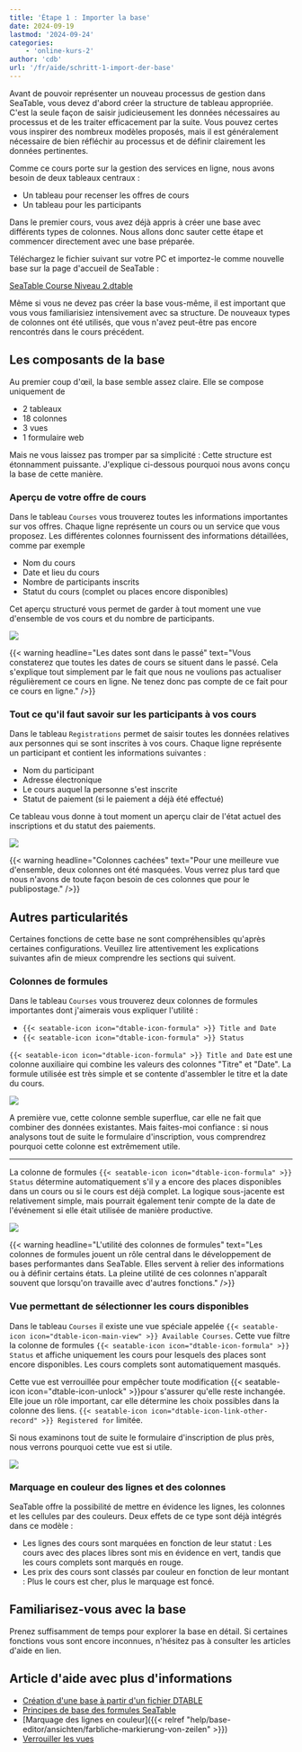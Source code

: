 ```yaml
---
title: 'Étape 1 : Importer la base'
date: 2024-09-19
lastmod: '2024-09-24'
categories:
    - 'online-kurs-2'
author: 'cdb'
url: '/fr/aide/schritt-1-import-der-base'
---
```


Avant de pouvoir représenter un nouveau processus de gestion dans SeaTable, vous devez d'abord créer la structure de tableau appropriée. C'est la seule façon de saisir judicieusement les données nécessaires au processus et de les traiter efficacement par la suite. Vous pouvez certes vous inspirer des nombreux modèles proposés, mais il est généralement nécessaire de bien réfléchir au processus et de définir clairement les données pertinentes.

Comme ce cours porte sur la gestion des services en ligne, nous avons besoin de deux tableaux centraux :

- Un tableau pour recenser les offres de cours
- Un tableau pour les participants

Dans le premier cours, vous avez déjà appris à créer une base avec différents types de colonnes. Nous allons donc sauter cette étape et commencer directement avec une base préparée.

Téléchargez le fichier suivant sur votre PC et importez-le comme nouvelle base sur la page d'accueil de SeaTable :

[SeaTable Course Niveau 2.dtable](/SeaTable-Course-Level-2.dtable)

Même si vous ne devez pas créer la base vous-même, il est important que vous vous familiarisiez intensivement avec sa structure. De nouveaux types de colonnes ont été utilisés, que vous n'avez peut-être pas encore rencontrés dans le cours précédent.

## Les composants de la base

Au premier coup d'œil, la base semble assez claire. Elle se compose uniquement de

- 2 tableaux
- 18 colonnes
- 3 vues
- 1 formulaire web

Mais ne vous laissez pas tromper par sa simplicité : Cette structure est étonnamment puissante. J'explique ci-dessous pourquoi nous avons conçu la base de cette manière.

### Aperçu de votre offre de cours

Dans le tableau `Courses` vous trouverez toutes les informations importantes sur vos offres. Chaque ligne représente un cours ou un service que vous proposez. Les différentes colonnes fournissent des informations détaillées, comme par exemple

- Nom du cours
- Date et lieu du cours
- Nombre de participants inscrits
- Statut du cours (complet ou places encore disponibles)

Cet aperçu structuré vous permet de garder à tout moment une vue d'ensemble de vos cours et du nombre de participants.

![](images/lvl2-table-courses.png)

{{< warning  headline="Les dates sont dans le passé"  text="Vous constaterez que toutes les dates de cours se situent dans le passé. Cela s'explique tout simplement par le fait que nous ne voulions pas actualiser régulièrement ce cours en ligne. Ne tenez donc pas compte de ce fait pour ce cours en ligne." />}}

### Tout ce qu'il faut savoir sur les participants à vos cours

Dans le tableau `Registrations` permet de saisir toutes les données relatives aux personnes qui se sont inscrites à vos cours. Chaque ligne représente un participant et contient les informations suivantes :

- Nom du participant
- Adresse électronique
- Le cours auquel la personne s'est inscrite
- Statut de paiement (si le paiement a déjà été effectué)

Ce tableau vous donne à tout moment un aperçu clair de l'état actuel des inscriptions et du statut des paiements.

![](images/lvl2-table-registrations.png)

{{< warning  headline="Colonnes cachées"  text="Pour une meilleure vue d'ensemble, deux colonnes ont été masquées. Vous verrez plus tard que nous n'avons de toute façon besoin de ces colonnes que pour le publipostage." />}}

## Autres particularités

Certaines fonctions de cette base ne sont compréhensibles qu'après certaines configurations. Veuillez lire attentivement les explications suivantes afin de mieux comprendre les sections qui suivent.

### Colonnes de formules

Dans le tableau `Courses` vous trouverez deux colonnes de formules importantes dont j'aimerais vous expliquer l'utilité :

- `{{< seatable-icon icon="dtable-icon-formula" >}} Title and Date`
- `{{< seatable-icon icon="dtable-icon-formula" >}} Status`

`{{< seatable-icon icon="dtable-icon-formula" >}} Title and Date` est une colonne auxiliaire qui combine les valeurs des colonnes "Titre" et "Date". La formule utilisée est très simple et se contente d'assembler le titre et la date du cours.

![](images/lvl2-formula-title-date.png)

A première vue, cette colonne semble superflue, car elle ne fait que combiner des données existantes. Mais faites-moi confiance : si nous analysons tout de suite le formulaire d'inscription, vous comprendrez pourquoi cette colonne est extrêmement utile.

---

La colonne de formules `{{< seatable-icon icon="dtable-icon-formula" >}} Status` détermine automatiquement s'il y a encore des places disponibles dans un cours ou si le cours est déjà complet. La logique sous-jacente est relativement simple, mais pourrait également tenir compte de la date de l'événement si elle était utilisée de manière productive.

![](images/lvl2-formula-status.png)

{{< warning  headline="L'utilité des colonnes de formules"  text="Les colonnes de formules jouent un rôle central dans le développement de bases performantes dans SeaTable. Elles servent à relier des informations ou à définir certains états. La pleine utilité de ces colonnes n'apparaît souvent que lorsqu'on travaille avec d'autres fonctions." />}}

### Vue permettant de sélectionner les cours disponibles

Dans le tableau `Courses` il existe une vue spéciale appelée `{{< seatable-icon icon="dtable-icon-main-view" >}} Available Courses`. Cette vue filtre la colonne de formules `{{< seatable-icon icon="dtable-icon-formula" >}} Status` et affiche uniquement les cours pour lesquels des places sont encore disponibles. Les cours complets sont automatiquement masqués.

Cette vue est verrouillée pour empêcher toute modification {{< seatable-icon icon="dtable-icon-unlock" >}}pour s'assurer qu'elle reste inchangée. Elle joue un rôle important, car elle détermine les choix possibles dans la colonne des liens. `{{< seatable-icon icon="dtable-icon-link-other-record" >}} Registered for` limitée.

Si nous examinons tout de suite le formulaire d'inscription de plus près, nous verrons pourquoi cette vue est si utile.

![](images/lvl2-link-column-limit-to-view.png)

### Marquage en couleur des lignes et des colonnes

SeaTable offre la possibilité de mettre en évidence les lignes, les colonnes et les cellules par des couleurs. Deux effets de ce type sont déjà intégrés dans ce modèle :

- Les lignes des cours sont marquées en fonction de leur statut : Les cours avec des places libres sont mis en évidence en vert, tandis que les cours complets sont marqués en rouge.
- Les prix des cours sont classés par couleur en fonction de leur montant : Plus le cours est cher, plus le marquage est foncé.

## Familiarisez-vous avec la base

Prenez suffisamment de temps pour explorer la base en détail. Si certaines fonctions vous sont encore inconnues, n'hésitez pas à consulter les articles d'aide en lien.

## Article d'aide avec plus d'informations

- [Création d'une base à partir d'un fichier DTABLE](https://seatable.io/fr/docs/import-von-daten/erstellen-einer-base-aus-einer-dtable-datei/)
- [Principes de base des formules SeaTable](https://seatable.io/fr/docs/formeln/grundlagen-von-seatable-formeln/)
- [Marquage des lignes en couleur]({{< relref "help/base-editor/ansichten/farbliche-markierung-von-zeilen" >}})
- [Verrouiller les vues](https://seatable.io/fr/docs/ansichtsoptionen/ansicht-sperren/)
